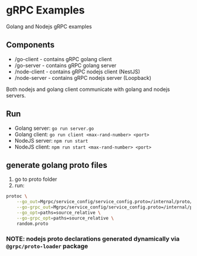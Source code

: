 # gRPC Examples

Golang and Nodejs gRPC examples

## Components

- /go-client - contains gRPC golang client
- /go-server - contains gRPC golang server
- /node-client - contains gRPC nodejs client (NestJS)
- /node-server - contains gRPC nodejs server (Loopback)

Both nodejs and golang client communicate with golang and nodejs servers.

## Run

- Golang server: `go run server.go`
- Golang client: `go run client <max-rand-number> <port>`
- NodeJS server: `npm run start`
- NodeJS client: `npm run start <max-rand-number> <port>`

## generate golang proto files

1. go to proto folder
2. run:

```bash
protoc \
    --go_out=Mgrpc/service_config/service_config.proto=/internal/proto/grpc_service_config:. \
    --go-grpc_out=Mgrpc/service_config/service_config.proto=/internal/proto/grpc_service_config:. \
    --go_opt=paths=source_relative \
    --go-grpc_opt=paths=source_relative \
    random.proto
```

### NOTE: nodejs proto declarations generated dynamically via `@grpc/proto-loader` package
